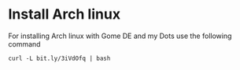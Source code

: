 # Install Arch linux 
For installing Arch linux with Gome DE and my Dots use the following command

``` curl -L bit.ly/3iVdOfq | bash ```
